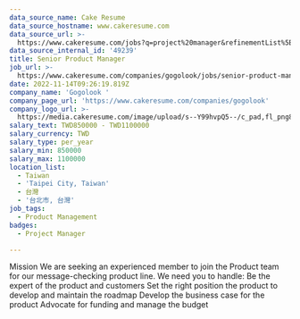 ```yaml
---
data_source_name: Cake Resume
data_source_hostname: www.cakeresume.com
data_source_url: >-
  https://www.cakeresume.com/jobs?q=project%20manager&refinementList%5Blang_name%5D%5B0%5D=English&refinementList%5Bsalary_type%5D=per_year&range%5Bsalary_range%5D%5Bmin%5D=1000000&page=2
data_source_internal_id: '49239'
title: Senior Product Manager
job_url: >-
  https://www.cakeresume.com/companies/gogolook/jobs/senior-product-manager-f40093
date: 2022-11-14T09:26:19.819Z
company_name: 'Gogolook '
company_page_url: 'https://www.cakeresume.com/companies/gogolook'
company_logo_url: >-
  https://media.cakeresume.com/image/upload/s--Y99hvpQ5--/c_pad,fl_png8,h_200,w_200/v1618254473/gi3vnzovbkfiqffe6fu7.png
salary_text: TWD850000 - TWD1100000
salary_currency: TWD
salary_type: per_year
salary_min: 850000
salary_max: 1100000
location_list:
  - Taiwan
  - 'Taipei City, Taiwan'
  - 台灣
  - '台北市, 台灣'
job_tags:
  - Product Management
badges:
  - Project Manager

---
```


Mission We are seeking an experienced member to join the Product team for our message-checking product line. We need you to handle: Be the expert of the product and customers Set the right position the product to develop and maintain the roadmap Develop the business case for the product Advocate for funding and manage the budget